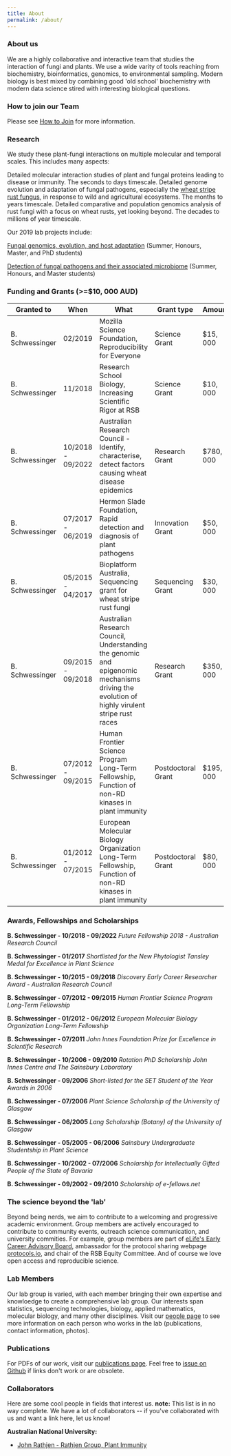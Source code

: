 ```yaml
---
title: About
permalink: /about/
---
```


### About us
We are a highly collaborative and interactive team that studies the interaction of fungi and plants. We use a wide varity of tools reaching from biochemistry, bioinformatics, genomics, to environmental sampling. Modern biology is best mixed by combining good 'old school' biochemistry with modern data science stired with interesting biological questions.

### How to join our Team
Please see [How to Join](http://Team-Schwessinger.github.io/Team_B_S/how_to_join/) for more information.

### Research
We study these plant-fungi interactions on multiple molecular and temporal scales. This includes many aspects:

Detailed molecular interaction studies of plant and fungal proteins leading to disease or immunity. The seconds to days timescale.
Detailed genome evolution and adaptation of fungal pathogens, especially the [wheat stripe rust fungus](https://nph.onlinelibrary.wiley.com/doi/full/10.1111/nph.14159?scrollTo=references&), in response to wild and agricultural ecosystems. The months to years timescale.
Detailed comparative and population genomics analysis of rust fungi with a focus on wheat rusts, yet looking beyond. The decades to millions of year timescale.

Our 2019 lab projects include: 

[Fungal genomics, evolution, and host adaptation](https://biology.anu.edu.au/research/projects/fungal-genomics-evolution-and-host-adaptation) (Summer, Honours, Master, and PhD students)

[Detection of fungal pathogens and their associated microbiome](https://biology.anu.edu.au/research/projects/detection-fungal-pathogens-and-their-associated-microbiome) (Summer, Honours, and Master students)

### Funding and Grants (>=$10, 000 AUD)

| Granted to | When | What | Grant type | Amount | Role |
| ----------- | ----------- | ----------- | ----------- | ----------- | ----------- |
| B. Schwessinger | 02/2019 | Mozilla Science Foundation, Reproducibility for Everyone | Science Grant | $15, 000 | Principal Investigator |
| B. Schwessinger | 11/2018 | Research School Biology, Increasing Scientific Rigor at RSB | Science Grant | $10, 000 | Principal Investigator |
| B. Schwessinger | 10/2018 - 09/2022 | Australian Research Council - Identify, characterise, detect factors causing wheat disease epidemics | Research Grant | $780, 000 | Principal Investigator |
| B. Schwessinger | 07/2017 - 06/2019 | Hermon Slade Foundation, Rapid detection and diagnosis of plant pathogens | Innovation Grant | $50, 000 | co-Principal Investigator |
| B. Schwessinger | 05/2015 - 04/2017 | Bioplatform Australia, Sequencing grant for wheat stripe rust fungi | Sequencing Grant | $30, 000 | co-Principal Investigator |
| B. Schwessinger | 09/2015 - 09/2018 | Australian Research Council, Understanding the genomic and epigenomic mechanisms driving the evolution of highly virulent stripe rust races | Research Grant | $350, 000 | Principal Investigator |
| B. Schwessinger | 07/2012 - 09/2015 | Human Frontier Science Program Long-Term Fellowship, Function of non-RD kinases in plant immunity | Postdoctoral Grant | $195, 000 | Principal Investigator |
| B. Schwessinger | 01/2012 - 07/2015 | European Molecular Biology Organization Long-Term Fellowship, Function of non-RD kinases in plant immunity | Postdoctoral Grant | $80, 000 | Principal Investigator |


### Awards, Fellowships and Scholarships

**B. Schwessinger - 10/2018 - 09/2022** _Future Fellowship 2018 - Australian Research Council_

**B. Schwessinger - 01/2017** _Shortlisted for the New Phytologist Tansley Medal for Excellence in Plant
Science_

**B. Schwessinger - 10/2015 - 09/2018** _Discovery Early Career Researcher Award - Australian Research Council_

**B. Schwessinger - 07/2012 - 09/2015** _Human Frontier Science Program Long-Term Fellowship_

**B. Schwessinger - 01/2012 - 06/2012** _European Molecular Biology Organization Long-Term Fellowship_

**B. Schwessinger - 07/2011** _John Innes Foundation Prize for Excellence in Scientific Research_

**B. Schwessinger - 10/2006 - 09/2010** _Rotation PhD Scholarship John Innes Centre and The Sainsbury
Laboratory_

**B. Schwessinger - 09/2006** _Short-listed for the SET Student of the Year Awards in 2006_

**B. Schwessinger - 07/2006** _Plant Science Scholarship of the University of Glasgow_

**B. Schwessinger - 06/2005** _Lang Scholarship (Botany) of the University of Glasgow_

**B. Schwessinger - 05/2005 - 06/2006** _Sainsbury Undergraduate Studentship in Plant Science_

**B. Schwessinger - 10/2002 - 07/2006** _Scholarship for Intellectually Gifted People of the State of Bavaria_

**B. Schwessinger - 09/2002 - 09/2010** _Scholarship of e-fellows.net_


### The science beyond the 'lab'
Beyond being nerds, we aim to contribute to a welcoming and progressive academic environment. Group members are actively encouraged to contribute to community events, outreach science communication, and university commities. For example, group members are part of [eLife's Early Career Advisory Board](https://elifesciences.org/), ambassador for the protocol sharing webpage [protocols.io](https://www.protocols.io/), and chair of the RSB Equity Committee. And of course we love open access and reproducible science.

### Lab Members
Our lab group is varied, with each member bringing their own expertise and knowloedge to create a comprehensive lab group. Our interests span statistics, sequencing technologies, biology, applied mathematics, molecular biology, and many other disciplines. Visit our [people page](http://Team-Schwessinger.github.io/Team_B_S/people/) to see more information on each person who works in the lab (publications, contact information, photos).


### Publications

For PDFs of our work, visit our [publications page](http://Team-Schwessinger.github.io/Team_B_S/publication/). Feel free to [issue on Github](https://github.com/Team-Schwessinger/Team_B_S.github.io/issues) if links don't work or are obsolete.


### Collaborators

Here are some cool people in fields that interest us. **note:** This list is in no way complete. We have a lot of collaborators -- if you've collaborated with us and want a link here, let us know!

**Australian National University:**
- [John Rathjen - Rathjen Group, Plant Immunity](https://biology.anu.edu.au/people/john-rathjen)


